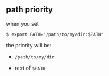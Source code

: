 ## path priority

when you set
```shell
$ export PATH="/path/to/my/dir:$PATH"
```

the priority will be:

- `/path/to/my/dir`

- rest of `$PATH`